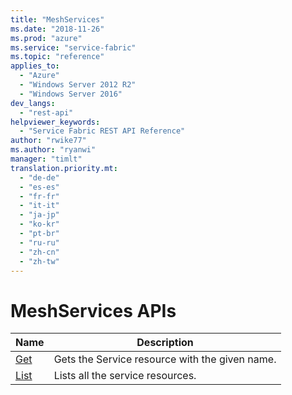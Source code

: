 ```yaml
---
title: "MeshServices"
ms.date: "2018-11-26"
ms.prod: "azure"
ms.service: "service-fabric"
ms.topic: "reference"
applies_to: 
  - "Azure"
  - "Windows Server 2012 R2"
  - "Windows Server 2016"
dev_langs: 
  - "rest-api"
helpviewer_keywords: 
  - "Service Fabric REST API Reference"
author: "rwike77"
ms.author: "ryanwi"
manager: "timlt"
translation.priority.mt: 
  - "de-de"
  - "es-es"
  - "fr-fr"
  - "it-it"
  - "ja-jp"
  - "ko-kr"
  - "pt-br"
  - "ru-ru"
  - "zh-cn"
  - "zh-tw"
---
```

# MeshServices APIs

| Name | Description |
| --- | --- |
| [Get](sfclient-v64-api-meshservice_get.md) | Gets the Service resource with the given name.<br/> |
| [List](sfclient-v64-api-meshservice_list.md) | Lists all the service resources.<br/> |

